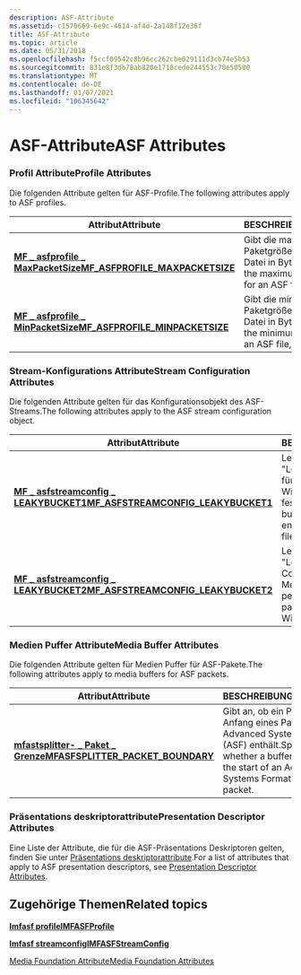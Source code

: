 ```yaml
---
description: ASF-Attribute
ms.assetid: c1570669-6e9c-4614-af4d-2a148f12e36f
title: ASF-Attribute
ms.topic: article
ms.date: 05/31/2018
ms.openlocfilehash: f5ccf09542c8b96cc262cbe029111d3cb74e5b53
ms.sourcegitcommit: 831e8f3db78ab820e1710cede244553c70e50500
ms.translationtype: MT
ms.contentlocale: de-DE
ms.lasthandoff: 01/07/2021
ms.locfileid: "106345642"
---
```

# <a name="asf-attributes"></a><span data-ttu-id="e4f66-103">ASF-Attribute</span><span class="sxs-lookup"><span data-stu-id="e4f66-103">ASF Attributes</span></span>

### <a name="profile-attributes"></a><span data-ttu-id="e4f66-104">Profil Attribute</span><span class="sxs-lookup"><span data-stu-id="e4f66-104">Profile Attributes</span></span>

<span data-ttu-id="e4f66-105">Die folgenden Attribute gelten für ASF-Profile.</span><span class="sxs-lookup"><span data-stu-id="e4f66-105">The following attributes apply to ASF profiles.</span></span>



| <span data-ttu-id="e4f66-106">Attribut</span><span class="sxs-lookup"><span data-stu-id="e4f66-106">Attribute</span></span>                                                                      | <span data-ttu-id="e4f66-107">BESCHREIBUNG</span><span class="sxs-lookup"><span data-stu-id="e4f66-107">Description</span></span>                                                  |
|--------------------------------------------------------------------------------|--------------------------------------------------------------|
| [<span data-ttu-id="e4f66-108">**MF \_ asfprofile \_ MaxPacketSize**</span><span class="sxs-lookup"><span data-stu-id="e4f66-108">**MF\_ASFPROFILE\_MAXPACKETSIZE**</span></span>](mf-asfprofile-maxpacketsize-attribute.md) | <span data-ttu-id="e4f66-109">Gibt die maximale Paketgröße für eine ASF-Datei in Bytes an.</span><span class="sxs-lookup"><span data-stu-id="e4f66-109">Specifies the maximum packet size for an ASF file, in bytes.</span></span> |
| [<span data-ttu-id="e4f66-110">**MF \_ asfprofile \_ MinPacketSize**</span><span class="sxs-lookup"><span data-stu-id="e4f66-110">**MF\_ASFPROFILE\_MINPACKETSIZE**</span></span>](mf-asfprofile-minpacketsize-attribute.md) | <span data-ttu-id="e4f66-111">Gibt die minimale Paketgröße für eine ASF-Datei in Bytes an.</span><span class="sxs-lookup"><span data-stu-id="e4f66-111">Specifies the minimum packet size for an ASF file, in bytes.</span></span> |



 

### <a name="stream-configuration-attributes"></a><span data-ttu-id="e4f66-112">Stream-Konfigurations Attribute</span><span class="sxs-lookup"><span data-stu-id="e4f66-112">Stream Configuration Attributes</span></span>

<span data-ttu-id="e4f66-113">Die folgenden Attribute gelten für das Konfigurationsobjekt des ASF-Streams.</span><span class="sxs-lookup"><span data-stu-id="e4f66-113">The following attributes apply to the ASF stream configuration object.</span></span>



| <span data-ttu-id="e4f66-114">Attribut</span><span class="sxs-lookup"><span data-stu-id="e4f66-114">Attribute</span></span>                                                                              | <span data-ttu-id="e4f66-115">BESCHREIBUNG</span><span class="sxs-lookup"><span data-stu-id="e4f66-115">Description</span></span>                                                                   |
|----------------------------------------------------------------------------------------|-------------------------------------------------------------------------------|
| [<span data-ttu-id="e4f66-116">**MF \_ asfstreamconfig \_ LEAKYBUCKET1**</span><span class="sxs-lookup"><span data-stu-id="e4f66-116">**MF\_ASFSTREAMCONFIG\_LEAKYBUCKET1**</span></span>](mf-asfstreamconfig-leakybucket1-attribute.md) | <span data-ttu-id="e4f66-117">Legt die durchschnittlichen "Leaky Bucket"-Parameter für das Codieren einer Windows-Mediendatei fest.</span><span class="sxs-lookup"><span data-stu-id="e4f66-117">Sets the average "leaky bucket" parameters for encoding a Windows Media file.</span></span> |
| [<span data-ttu-id="e4f66-118">**MF \_ asfstreamconfig \_ LEAKYBUCKET2**</span><span class="sxs-lookup"><span data-stu-id="e4f66-118">**MF\_ASFSTREAMCONFIG\_LEAKYBUCKET2**</span></span>](mf-asfstreamconfig-leakybucket2-attribute.md) | <span data-ttu-id="e4f66-119">Legt die Spitzen Parameter "Leaky Bucket" für das Codieren einer Windows-Mediendatei fest.</span><span class="sxs-lookup"><span data-stu-id="e4f66-119">Sets the peak "leaky bucket" parameters for encoding a Windows Media file.</span></span>    |



 

### <a name="media-buffer-attributes"></a><span data-ttu-id="e4f66-120">Medien Puffer Attribute</span><span class="sxs-lookup"><span data-stu-id="e4f66-120">Media Buffer Attributes</span></span>

<span data-ttu-id="e4f66-121">Die folgenden Attribute gelten für Medien Puffer für ASF-Pakete.</span><span class="sxs-lookup"><span data-stu-id="e4f66-121">The following attributes apply to media buffers for ASF packets.</span></span>



| <span data-ttu-id="e4f66-122">Attribut</span><span class="sxs-lookup"><span data-stu-id="e4f66-122">Attribute</span></span>                                                                          | <span data-ttu-id="e4f66-123">BESCHREIBUNG</span><span class="sxs-lookup"><span data-stu-id="e4f66-123">Description</span></span>                                                                               |
|------------------------------------------------------------------------------------|-------------------------------------------------------------------------------------------|
| [<span data-ttu-id="e4f66-124">**mfastsplitter- \_ Paket \_ Grenze**</span><span class="sxs-lookup"><span data-stu-id="e4f66-124">**MFASFSPLITTER\_PACKET\_BOUNDARY**</span></span>](mfasfsplitter-packet-boundary-attribute.md) | <span data-ttu-id="e4f66-125">Gibt an, ob ein Puffer den Anfang eines Pakets für das Advanced Systems Format (ASF) enthält.</span><span class="sxs-lookup"><span data-stu-id="e4f66-125">Specifies whether a buffer contains the start of an Advanced Systems Format (ASF) packet.</span></span> |



 

### <a name="presentation-descriptor-attributes"></a><span data-ttu-id="e4f66-126">Präsentations deskriptorattribute</span><span class="sxs-lookup"><span data-stu-id="e4f66-126">Presentation Descriptor Attributes</span></span>

<span data-ttu-id="e4f66-127">Eine Liste der Attribute, die für die ASF-Präsentations Deskriptoren gelten, finden Sie unter [Präsentations deskriptorattribute](presentation-descriptor-attributes.md).</span><span class="sxs-lookup"><span data-stu-id="e4f66-127">For a list of attributes that apply to ASF presentation descriptors, see [Presentation Descriptor Attributes](presentation-descriptor-attributes.md).</span></span>

## <a name="related-topics"></a><span data-ttu-id="e4f66-128">Zugehörige Themen</span><span class="sxs-lookup"><span data-stu-id="e4f66-128">Related topics</span></span>

<dl> <dt>

[<span data-ttu-id="e4f66-129">**Imfasf profile**</span><span class="sxs-lookup"><span data-stu-id="e4f66-129">**IMFASFProfile**</span></span>](/windows/desktop/api/wmcontainer/nn-wmcontainer-imfasfprofile)
</dt> <dt>

[<span data-ttu-id="e4f66-130">**Imfasf streamconfig**</span><span class="sxs-lookup"><span data-stu-id="e4f66-130">**IMFASFStreamConfig**</span></span>](/windows/desktop/api/wmcontainer/nn-wmcontainer-imfasfstreamconfig)
</dt> <dt>

[<span data-ttu-id="e4f66-131">Media Foundation Attribute</span><span class="sxs-lookup"><span data-stu-id="e4f66-131">Media Foundation Attributes</span></span>](media-foundation-attributes.md)
</dt> </dl>

 

 



